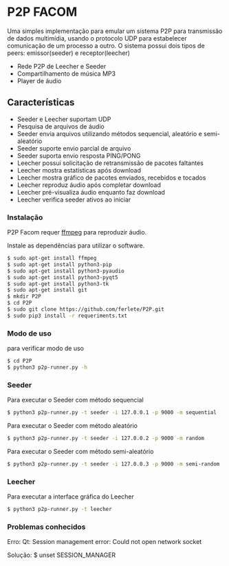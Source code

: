 # P2P FACOM

Uma simples implementação para emular um sistema P2P para transmissão de dados multimídia, usando o protocolo UDP para estabelecer comunicação de um processo a outro. 
O sistema possui dois tipos de peers: emissor(seeder) e receptor(leecher) 

  - Rede P2P de Leecher e Seeder
  - Compartilhamento de música MP3
  - Player de áudio

## Características

  - Seeder e Leecher suportam UDP
  - Pesquisa de arquivos de áudio
  - Seeder envia arquivos utilizando métodos sequencial, aleatório e semi-aleatório
  - Seeder suporte envio parcial de arquivo
  - Seeder suporta envio resposta PING/PONG
  - Leecher possui solicitação de retransmissão de pacotes faltantes
  - Leecher mostra estatisticas após download
  - Leecher mostra gráfico de pacotes enviados, recebidos e tocados
  - Leecher reproduz áudio após completar download
  - Leecher pré-visualiza áudio enquanto faz download
  - Leecher verifica seeder ativos ao iniciar
  
  
### Instalação

P2P Facom requer [ffmpeg](https://ffmpeg.org/download.html) para reproduzir áudio.

Instale as dependências para utilizar o software.

```sh
$ sudo apt-get install ffmpeg
$ sudo apt-get install python3-pip
$ sudo apt-get install python3-pyaudio
$ sudo apt-get install python3-pyqt5 
$ sudo apt-get install python3-tk
$ sudo apt-get install git
$ mkdir P2P
$ cd P2P
$ sudo git clone https://github.com/ferlete/P2P.git
$ sudo pip3 install -r requeriments.txt

```

### Modo de uso
para verificar modo de uso
```sh
$ cd P2P 
$ python3 p2p-runner.py -h
```

### Seeder

Para executar o Seeder com método sequencial
```sh
$ python3 p2p-runner.py -t seeder -i 127.0.0.1 -p 9000 -m sequential
```

Para executar o Seeder com método aleatório
```sh
$ python3 p2p-runner.py -t seeder -i 127.0.0.2 -p 9000 -m random
```

Para executar o Seeder com método semi-aleatório
```sh
$ python3 p2p-runner.py -t seeder -i 127.0.0.3 -p 9000 -m semi-random
```

### Leecher

Para executar a interface gráfica do Leecher
```sh
$ python3 p2p-runner.py -t leecher 
```

### Problemas conhecidos
Erro: Qt: Session management error: Could not open network socket

Solução: $ unset SESSION_MANAGER